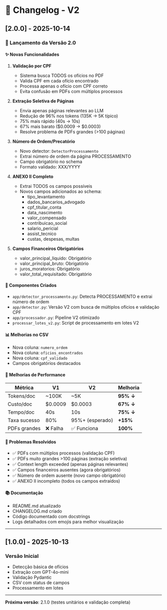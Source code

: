 # 📝 Changelog - V2

## [2.0.0] - 2025-10-14

### 🎉 Lançamento da Versão 2.0

#### ✨ Novas Funcionalidades

1. **Validação por CPF**
   - Sistema busca TODOS os ofícios no PDF
   - Valida CPF em cada ofício encontrado
   - Processa apenas o ofício com CPF correto
   - Evita confusão em PDFs com múltiplos processos

2. **Extração Seletiva de Páginas**
   - Envia apenas páginas relevantes ao LLM
   - Redução de 96% nos tokens (135K → 5K típico)
   - 75% mais rápido (40s → 10s)
   - 67% mais barato ($0.0009 → $0.0003)
   - Resolve problema de PDFs grandes (>100 páginas)

3. **Número de Ordem/Precatório**
   - Novo detector: `DetectorProcessamento`
   - Extrai número de ordem da página PROCESSAMENTO
   - Campo obrigatório no schema
   - Formato validado: XXX/YYYY

4. **ANEXO II Completo**
   - Extrai TODOS os campos possíveis
   - Novos campos adicionados ao schema:
     - tipo_levantamento
     - dados_bancarios_advogado
     - cpf_titular_conta
     - data_nascimento
     - valor_compensado
     - contribuicao_social
     - salario_pericial
     - assist_tecnico
     - custas, despesas, multas

5. **Campos Financeiros Obrigatórios**
   - valor_principal_liquido: Obrigatório
   - valor_principal_bruto: Obrigatório
   - juros_moratorios: Obrigatório
   - valor_total_requisitado: Obrigatório

#### 🔧 Componentes Criados

- `app/detector_processamento.py`: Detecta PROCESSAMENTO e extrai número de ordem
- `app/detector.py`: Versão V2 com busca de múltiplos ofícios e validação CPF
- `app/processador.py`: Pipeline V2 otimizado
- `processar_lotes_v2.py`: Script de processamento em lotes V2

#### 📊 Melhorias no CSV

- Nova coluna: `numero_ordem`
- Nova coluna: `oficios_encontrados`
- Nova coluna: `cpf_validado`
- Campos obrigatórios destacados

#### 🎯 Melhorias de Performance

| Métrica | V1 | V2 | Melhoria |
|---------|----|----|----------|
| Tokens/doc | ~100K | ~5K | **95% ↓** |
| Custo/doc | $0.0009 | $0.0003 | **67% ↓** |
| Tempo/doc | 40s | 10s | **75% ↓** |
| Taxa sucesso | 80% | 95%+ (esperado) | **+15%** |
| PDFs grandes | ❌ Falha | ✅ Funciona | **100%** |

#### 🐛 Problemas Resolvidos

- ✅ PDFs com múltiplos processos (validação CPF)
- ✅ PDFs muito grandes >100 páginas (extração seletiva)
- ✅ Context length exceeded (apenas páginas relevantes)
- ✅ Campos financeiros ausentes (agora obrigatórios)
- ✅ Número de ordem ausente (novo campo obrigatório)
- ✅ ANEXO II incompleto (todos os campos extraídos)

#### 📚 Documentação

- README.md atualizado
- CHANGELOG.md criado
- Código documentado com docstrings
- Logs detalhados com emojis para melhor visualização

---

## [1.0.0] - 2025-10-13

### Versão Inicial

- Detecção básica de ofícios
- Extração com GPT-4o-mini
- Validação Pydantic
- CSV com status de campos
- Processamento em lotes

---

**Próxima versão**: 2.1.0 (testes unitários e validação completa)
